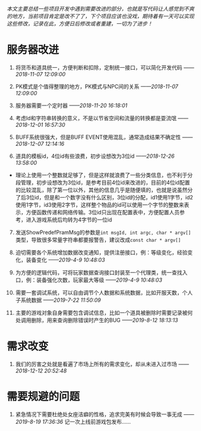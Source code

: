 *本文主要总结一些项目开发中遇到需要改进的部分，也就是写代码让人感觉到不爽的地方，当前项目肯定是改不了了，下个项目应该也没戏，期待着有一天可以实现这些修改，记录在此，方便日后修改或者重建，一切为了进步！*

# 服务器改进

1. 将货币和道具统一，方便判断和扣除，定制统一接口，可以简化开发代码 *——2018-11-07 12:09:00*

2. PK模式是个值得整理的地方，PK模式与NPC间的关系   *——2018-11-07 12:09:00*

3. 服务器需要一个定时器    *——2018-11-20 16:18:01*

4. 考虑Id和字符串转换的意义，不是以节省空间和流量的转换都是耍流氓     *——2018-12-01 16:57:30*

5. BUFF系统很强大，但是BUFF EVENT使用混乱，通常造成结果不确定性     *——2018-12-07 12:14:16*

6. 道具的模板id，4位id有些浪费，初步设想改为3位id      *——2018-12-26 13:58:00*
 - 理论上使用一个整数就足够了，但是这样就浪费了一些分类信息，也不利于分段管理，初步设想改为3位id，是参考目前4位id来改进的，目前的4位id配置的比较混乱，除了第一位以外，其他的信息几乎是随便填的，也就是说虽然分了后3位id，但是和一个数字没有什么区别，3位id的分配，id1使用1字节，id2使用1字节，id3使用2字节，这样整个物品的id可以使用一个字节的整数来表示，方便函数传递和网络传输。3位id只出现在配置表中，方便配置人员参考，进入游戏系统后均转为4字节的一位id

7. 发送ShowPredefPramMsg的参数是`int msgId, int argc, char * argv[]`类型，导致很多常量字符串都要报警告，建议改成`const char * argv[]`

8. 迫切需要各个系统增加数据改变通知，提供注册接口，例：等级变化，经验变化，装备变化     *——2019-4-9 10:48:03*

9. 为方便的逻辑代码，可将玩家数据查询接口封装至一个代理类，统一查找入口，例：装备强化次数，玩家最大等级   *——2019-4-9 10:48:03*

10. 需要一套调试系统，可以自由调节个人数据和系统数据，比如开服天数，个人子系统数据 *——2019-7-22 11:50:09*

11. 主要的游戏对象自身需要包含调试信息，比如一个道具被删除时需要记录被何处调用删除，用来查询删除错误时产生的BUG *——2019-8-12 18:13:13*


# 需求改变

1. 我们的厉害之处就是看遍了市场上所有的需求变化，却从未进入过市场   *——2018-12-12 20:52:48*


# 需要规避的问题

1. 紧急情况下需要杜绝处女座洁癖的性格，追求完美有时候会导致一事无成 *——2019-8-19 17:36:36*
 记一次上线前游戏包发布……

